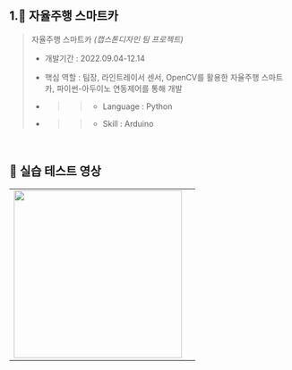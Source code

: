 ## 1.🚗 자율주행 스마트카

> 자율주행 스마트카 _(캡스톤디자인 팀 프로젝트)_
> - 개발기간 : 2022.09.04-12.14
> - 핵심 역할 : 팀장, 라인트레이서 센서, OpenCV를 활용한 자율주행 스마트카, 파이썬-아두이노 연동제어를 통해 개발
>
> - >> - Language : Python
> - >> - Skill : Arduino

<br />

## 📼 실습 테스트 영상
<table>
  <tbody>
    <tr>
      <td>
        <a href="https://www.youtube.com/watch?v=ydBvWUDcaa4&list=PLA7DQVYBXo2il3DXTYznwDIX_j5pRQtRs&pp=gAQBiAQB" title="자율주행 스마트카">
          <img align="center" src="https://i.ytimg.com/vi/ydBvWUDcaa4/hqdefault.jpg?sqp=-oaymwExCOADEI4CSFryq4qpAyMIARUAAIhCGAHwAQH4Ac4FgAKACooCDAgAEAEYSyBlKGUwDw==&rs=AOn4CLA1PhxvVg-GRR39-JXVFDcbbUFDrw" width="300" alt-text="자율주행 스마트카">
        </a>
      </td>
      <td>
